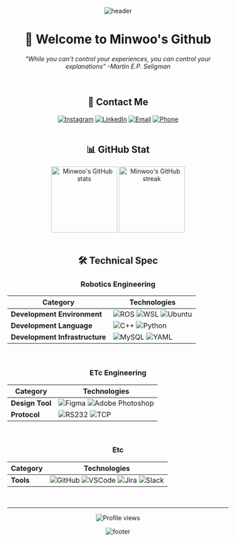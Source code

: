 <div align="center">

![header](https://capsule-render.vercel.app/api?type=waving&color=gradient&customColorList=15,16,19,20,29&height=200&section=header&text=Minwoo%20Cha&fontSize=65&animation=fadeIn&fontAlignY=38&desc=Technical%20Manager%20%7C%20%40neubility&descAlignY=58&descAlign=50)

# 🤖 Welcome to Minwoo's Github

*"While you can't control your experiences, you can control your explanations" -Martin E.P. Seligman*

</br>

## 📱 Contact Me

<div align="center">
<a href="https://www.instagram.com/minwoo._.exfp/"><img src="https://img.shields.io/badge/Instagram-E4405F?style=for-the-badge&logo=instagram&logoColor=white" alt="Instagram"/></a>
<a href="https://www.linkedin.com/in/minwoo-cha-90a99b2a7/"><img src="https://img.shields.io/badge/LinkedIn-0077B5?style=for-the-badge&logo=linkedin&logoColor=white" alt="LinkedIn"/></a>
<a href="mailto:chaminwoo1213@gmail.com"><img src="https://img.shields.io/badge/Email-D14836?style=for-the-badge&logo=gmail&logoColor=white" alt="Email"/></a>
<a href="tel:+821095864289"><img src="https://img.shields.io/badge/Contact-4285F4?style=for-the-badge&logo=google&logoColor=white" alt="Phone"/></a>
</div>

</br>

## 📊 GitHub Stat

<div align="center">
<img height="150em" src="https://github-readme-stats-sigma-five.vercel.app/api?username=minwoo1213&show_icons=true&theme=tokyonight" alt="Minwoo's GitHub stats"/>
<img height="150em" src="https://github-readme-streak-stats.herokuapp.com/?user=minwoo1213&theme=tokyonight" alt="Minwoo's GitHub streak"/>
</div>

</br>

## 🛠️ Technical Spec

### Robotics Engineering

| **Category**                | **Technologies**                                                                 |
|-----------------------------|----------------------------------------------------------------------------------|
| **Development Environment**  | ![ROS](https://img.shields.io/badge/ROS-22314E?style=for-the-badge&logo=ros&logoColor=white) ![WSL](https://img.shields.io/badge/WSL-FCC624?style=for-the-badge&logo=Linux&logoColor=black) ![Ubuntu](https://img.shields.io/badge/Ubuntu-E95420?style=for-the-badge&logo=ubuntu&logoColor=white) |
| **Development Language**     | ![C++](https://img.shields.io/badge/C++-00599C?style=for-the-badge&logo=c%2B%2B&logoColor=white) ![Python](https://img.shields.io/badge/Python-3776AB?style=for-the-badge&logo=python&logoColor=white) |
| **Development Infrastructure** | ![MySQL](https://img.shields.io/badge/MySQL-4479A1?style=for-the-badge&logo=MySQL&logoColor=white) ![YAML](https://img.shields.io/badge/YAML-64748B?style=for-the-badge&logo=yaml&logoColor=white) |

</br>

### ETc Engineering

| **Category**                | **Technologies**                                                                 |
|-----------------------------|----------------------------------------------------------------------------------|
| **Design Tool**          | ![Figma](https://img.shields.io/badge/Figma-000000?style=for-the-badge&logo=figma&logoColor=white) ![Adobe Photoshop](https://img.shields.io/badge/%20Photoshop-31A8FF?style=for-the-badge&logo=Adobe&logoColor=white)  |
| **Protocol**         | ![RS232](https://img.shields.io/badge/RS232-007BFF?style=for-the-badge&logoColor=white)  ![TCP](https://img.shields.io/badge/TCP-28A745?style=for-the-badge&logoColor=white)

</br>

### Etc

| **Category**                | **Technologies**                                                                 |
|-----------------------------|----------------------------------------------------------------------------------|
| **Tools**                   | ![GitHub](https://img.shields.io/badge/github-181717?style=for-the-badge&logo=github&logoColor=white) ![VSCode](https://img.shields.io/badge/VSCode-007ACC?style=for-the-badge&logo=VisualStudioCode&logoColor=white) ![Jira](https://img.shields.io/badge/Jira-0052CC?style=for-the-badge&logo=jira&logoColor=white) ![Slack](https://img.shields.io/badge/Slack-4A154B?style=for-the-badge&logo=slack&logoColor=white)|

</br>

---

<div align="center">
<img src="https://komarev.com/ghpvc/?username=minwoo1213&color=blueviolet&style=for-the-badge" alt="Profile views"/>
</div>

![footer](https://capsule-render.vercel.app/api?type=waving&color=gradient&customColorList=0,2,2,5,30&height=100&section=footer)

</div>
